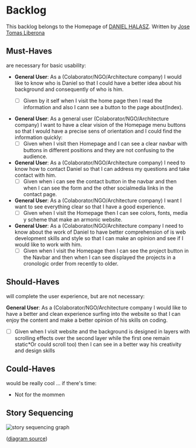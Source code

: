 # Backlog

This backlog belongs to the Homepage of [DANIEL HALASZ](http://www.danielhalasz.github.io).
Written by [Jose Tomas Liberona](https://www.JTLiberona.github.io)

## Must-Haves

are necessary for basic usability:

- **General User**: As a (Colaborator/NGO/Architecture company) I would like to know who is Daniel so that I could have a better idea about his background and consequently of who is him.
  - [ ] Given by it self when I visit the home page then I read the information and also I cann see a button to the page about(Index).


- **General User**: As a general user (Colaborator/NGO/Architecture company) I want to have a clear vision of the Homepage menu buttons so that I would have a precise sens of orientation and I could find the information quickly: 
  - [ ] Given when I visit then Homepage and I can see a clear navbar with buttons in different positions and they are not confusing to the audience.

- **General User**: As a (Colaborator/NGO/Architecture company) I need to know how to contact Daniel so that I can address my questions and take contact with him.
  - [ ] Given when i can see the contact button in the navbar and then when I can see the form and the other socialmedia links in the contact page.      
  
- **General User**: As a (Colaborator/NGO/Architecture company) I want I want to see everything clear so that I have a good experience.
  - [ ] Given when I visit the Homepage then I can see colors, fonts, media y scheme that make an armonic website.
  
- **General User**: As a (Colaborator/NGO/Architecture company I need to know about the work of Daniel to have better comprehension of is web development skills and style so that I can make an opinion and see if I would like to work with him.
  - [ ] Given when I visit the Homepage then I can see the project button in the Navbar and then when I can see displayed the projects in a cronologic order from recently to older.

## Should-Haves

will complete the user experience, but are not necessary:

**General User**: As a (Colaborator/NGO/Architecture company I would like to have a better and clean experience surfing into the website so that I can enjoy the content and make a better opinion of his skills on coding.
  - [ ] Given when I visit website and the background is designed in layers with scrolling effects over the second layer while the first one remain static*Or could scroll too) then I can see in a better way his creativity and design skills

## Could-Haves

would be really cool ... if there's time:

- Not for the mommen

## Story Sequencing

![story sequencing graph](./story-sequencing-graph.svg)

([diagram source](https://excalidraw.com/#json=5492536709742592,eehelCbxb4yj2n5D3cTn1g))
